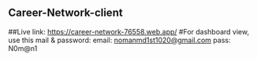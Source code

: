 ## Career-Network-client
##Live link: https://career-network-76558.web.app/
#For dashboard view, use this mail & password: email: nomanmd1st1020@gmail.com
pass: N0m@n1
